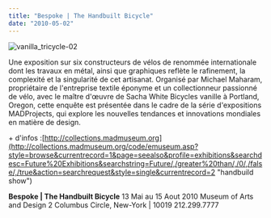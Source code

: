 ```yaml
---
title: "Bespoke | The Handbuilt Bicycle"
date: "2010-05-02"
---
```


![](/uploads/vanilla_tricycle-02.jpg "vanilla_tricycle-02")

Une exposition sur six constructeurs de vélos de renommée internationale dont les travaux en métal, ainsi que graphiques reflète le rafinement, la complexité et la singularité de cet artisanat. Organisé par Michael Maharam, propriétaire de l'entreprise textile éponyme et un collectionneur passionné de vélo, avec le maître d'œuvre de Sacha White Bicycles vanille à Portland, Oregon, cette enquête est présentée dans le cadre de la série d'expositions MADProjects, qui explore les nouvelles tendances et innovations mondiales en matière de design.

\+ d'infos :[http://collections.madmuseum.org](http://collections.madmuseum.org/code/emuseum.asp?style=browse&currentrecord=1&page=seealso&profile=exhibitions&searchdesc=Future%20Exhibitions&searchstring=Future/,/greater%20than/,/0/,/false/,/true&action=searchrequest&style=single&currentrecord=2 "handbuild show")

**Bespoke | The Handbuilt Bicycle** 13 Mai au 15 Aout 2010 Museum of Arts and Design 2 Columbus Circle, New-York | 10019 212.299.7777
